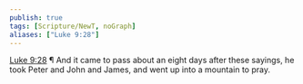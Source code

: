 ```yaml
---
publish: true
tags: [Scripture/NewT, noGraph]
aliases: ["Luke 9:28"]
---
```

[Luke 9:28](https://churchofjesuschrist.org/study/scriptures/nt/luke/9?lang=eng&id=p28#p28) ¶ And it came to pass about an eight days after these sayings, he took Peter and John and James, and went up into a mountain to pray.
